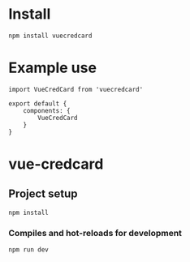 # Install

```
npm install vuecredcard
```

# Example use

```
import VueCredCard from 'vuecredcard'

export default {
    components: {
        VueCredCard
    }
}
```


# vue-credcard

## Project setup
```
npm install
```

### Compiles and hot-reloads for development
```
npm run dev
```
